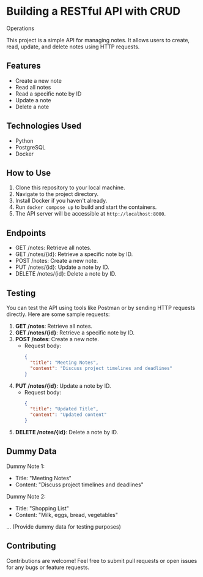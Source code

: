 # Building a RESTful API with CRUD
Operations

This project is a simple API for managing notes. It allows users to create, read, update, and delete notes using HTTP requests.

## Features

- Create a new note
- Read all notes
- Read a specific note by ID
- Update a note
- Delete a note

## Technologies Used

- Python
- PostgreSQL
- Docker

## How to Use

1. Clone this repository to your local machine.
2. Navigate to the project directory.
3. Install Docker if you haven't already.
4. Run `docker compose up` to build and start the containers.
5. The API server will be accessible at `http://localhost:8000`.

## Endpoints

- GET /notes: Retrieve all notes.
- GET /notes/{id}: Retrieve a specific note by ID.
- POST /notes: Create a new note.
- PUT /notes/{id}: Update a note by ID.
- DELETE /notes/{id}: Delete a note by ID.

## Testing

You can test the API using tools like Postman or by sending HTTP requests directly. Here are some sample requests:

1. **GET /notes**: Retrieve all notes.
2. **GET /notes/{id}**: Retrieve a specific note by ID.
3. **POST /notes**: Create a new note.
   - Request body:
     ```json
     {
       "title": "Meeting Notes",
       "content": "Discuss project timelines and deadlines"
     }
     ```
4. **PUT /notes/{id}**: Update a note by ID.
   - Request body:
     ```json
     {
       "title": "Updated Title",
       "content": "Updated content"
     }
     ```
5. **DELETE /notes/{id}**: Delete a note by ID.

## Dummy Data

Dummy Note 1:
- Title: "Meeting Notes"
- Content: "Discuss project timelines and deadlines"

Dummy Note 2:
- Title: "Shopping List"
- Content: "Milk, eggs, bread, vegetables"

...
(Provide dummy data for testing purposes)

## Contributing

Contributions are welcome! Feel free to submit pull requests or open issues for any bugs or feature requests.

